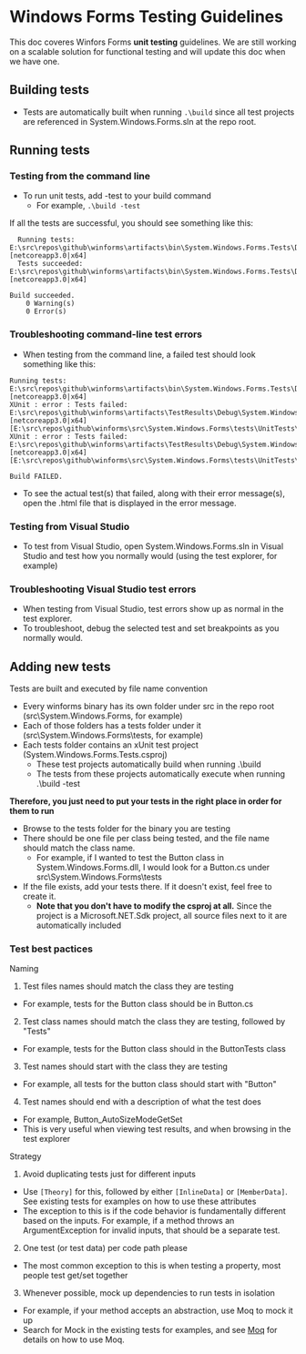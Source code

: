 # Windows Forms Testing Guidelines

This doc coveres Winfors Forms **unit testing** guidelines. 
We are still working on a scalable solution for functional testing and will update this doc when we have one.

## Building tests
* Tests are automatically built when running ```.\build``` since all test projects are referenced in System.Windows.Forms.sln at the repo root.

## Running tests

### Testing from the command line
* To run unit tests, add -test to your build command
  * For example, ```.\build -test```

If all the tests are successful, you should see something like this:
```
  Running tests: E:\src\repos\github\winforms\artifacts\bin\System.Windows.Forms.Tests\Debug\netcoreapp3.0\System.Windows.Forms.Tests.dll [netcoreapp3.0|x64]
  Tests succeeded: E:\src\repos\github\winforms\artifacts\bin\System.Windows.Forms.Tests\Debug\netcoreapp3.0\System.Windows.Forms.Tests.dll [netcoreapp3.0|x64]

Build succeeded.
    0 Warning(s)
    0 Error(s)
```

### Troubleshooting command-line test errors
* When testing from the command line, a failed test should look something like this:
```
Running tests: E:\src\repos\github\winforms\artifacts\bin\System.Windows.Forms.Tests\Debug\netcoreapp3.0\System.Windows.Forms.Tests.dll [netcoreapp3.0|x64]
XUnit : error : Tests failed: E:\src\repos\github\winforms\artifacts\TestResults\Debug\System.Windows.Forms.Tests_netcoreapp3.0_x64.html [netcoreapp3.0|x64] [E:\src\repos\github\winforms\src\System.Windows.Forms\tests\UnitTests\System.Windows.Forms.Tests.csproj]
XUnit : error : Tests failed: E:\src\repos\github\winforms\artifacts\TestResults\Debug\System.Windows.Forms.Tests_netcoreapp3.0_x64.html [netcoreapp3.0|x64] [E:\src\repos\github\winforms\src\System.Windows.Forms\tests\UnitTests\System.Windows.Forms.Tests.csproj]

Build FAILED.
```
* To see the actual test(s) that failed, along with their error message(s), open the .html file that is displayed in the error message.

### Testing from Visual Studio
* To test from Visual Studio, open System.Windows.Forms.sln in Visual Studio and test how you normally would (using the test explorer, for example)

### Troubleshooting Visual Studio test errors
* When testing from Visual Studio, test errors show up as normal in the test explorer.
* To troubleshoot, debug the selected test and set breakpoints as you normally would.

## Adding new tests
Tests are built and executed by file name convention
* Every winforms binary has its own folder under src in the repo root (src\System.Windows.Forms, for example)
* Each of those folders has a tests folder under it (src\System.Windows.Forms\tests, for example)
* Each tests folder contains an xUnit test project (System.Windows.Forms.Tests.csproj)
  * These test projects automatically build when running .\build
  * The tests from these projects automatically execute when running .\build -test

**Therefore, you just need to put your tests in the right place in order for them to run**
* Browse to the tests folder for the binary you are testing
* There should be one file per class being tested, and the file name should match the class name.
  * For example, if I wanted to test the Button class in System.Windows.Forms.dll, I would look for a Button.cs under src\System.Windows.Forms\tests
* If the file exists, add your tests there. If it doesn't exist, feel free to create it.
  * **Note that you don't have to modify the csproj at all.** Since the project is a Microsoft.NET.Sdk project, all source files next to it are automatically included

### Test best pactices ###
Naming
1. Test files names should match the class they are testing
  * For example, tests for the Button class should be in Button.cs
2. Test class names should match the class they are testing, followed by "Tests"
  * For example, tests for the Button class should in the ButtonTests class
3. Test names should start with the class they are testing
  * For example, all tests for the button class should start with "Button"
4. Test names should end with a description of what the test does
  * For example, Button_AutoSizeModeGetSet
  * This is very useful when viewing test results, and when browsing in the test explorer

Strategy
1. Avoid duplicating tests just for different inputs
  * Use ```[Theory]``` for this, followed by either ```[InlineData]``` or ```[MemberData]```. See existing tests for examples on how to use these attributes
  * The exception to this is if the code behavior is fundamentally different based on the inputs. For example, if a method throws an ArgumentException for invalid inputs, that should be a separate test.
2. One test (or test data) per code path please
  * The most common exception to this is when testing a property, most people test get/set together
3. Whenever possible, mock up dependencies to run tests in isolation
  * For example, if your method accepts an abstraction, use Moq to mock it up
  * Search for Mock in the existing tests for examples, and see [Moq](https://github.com/Moq/moq4/wiki/Quickstart) for details on how to use Moq.